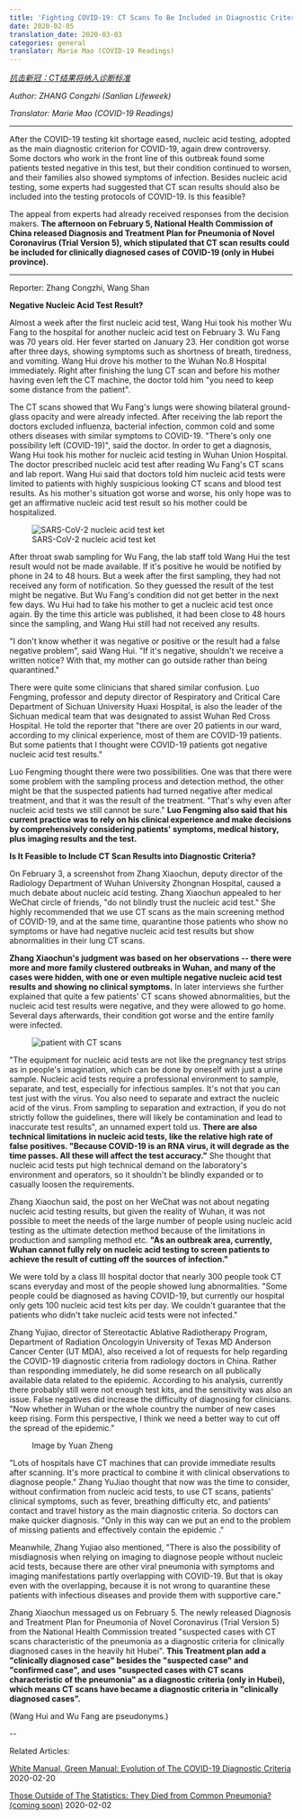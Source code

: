 ```yaml
---
title: 'Fighting COVID-19: CT Scans To Be Included in Diagnostic Criteria'
date: 2020-02-05
translation_date: 2020-03-03
categories: general
translator: Marie Mao (COVID-19 Readings)
---
```


*[抗击新冠：CT结果将纳入诊断标准](https://mp.weixin.qq.com/s/nmt0q-JPdKX8HHiU4Liw5A)*

*Author: ZHANG Congzhi (Sanlian Lifeweek)*

*Translator: Marie Mao (COVID-19 Readings)*

---

After the COVID-19 testing kit shortage eased, nucleic acid testing, adopted as the main diagnostic criterion for COVID-19, again drew controversy. Some doctors who work in the front line of this outbreak found some patients tested negative in this test, but their condition continued to worsen, and their families also showed symptoms of infection. Besides nucleic acid testing, some experts had suggested that CT scan results should also be included into the testing protocols of COVID-19. Is this feasible?

The appeal from experts had already received responses from the decision makers. **The afternoon on February 5, National Health Commission of China released Diagnosis and Treatment Plan for Pneumonia of Novel Coronavirus (Trial Version 5), which stipulated that CT scan results could be included for clinically diagnosed cases of COVID-19 (only in Hubei province).**

---

Reporter: Zhang Congzhi, Wang Shan

**Negative Nucleic Acid Test Result?**

Almost a week after the first nucleic acid test, Wang Hui took his mother Wu Fang to the hospital for another nucleic acid test on February 3. Wu Fang was 70 years old. Her fever started on January 23. Her condition got worse after three days, showing symptoms such as shortness of breath, tiredness, and vomiting. Wang Hui drove his mother to the Wuhan No.8 Hospital immediately. Right after finishing the lung CT scan and before his mother having even left the CT machine, the doctor told him "you need to keep some distance from the patient".

The CT scans showed that Wu Fang's lungs were showing bilateral ground-glass opacity and were already infected. After receiving the lab report the doctors excluded influenza, bacterial infection, common cold and some others diseases with similar symptoms to COVID-19. "There's only one possibility left (COVID-19)", said the doctor. In order to get a diagnosis, Wang Hui took his mother for nucleic acid testing in Wuhan Union Hospital. The doctor prescribed nucleic acid test after reading Wu Fang's CT scans and lab report. Wang Hui said that doctors told him nucleic acid tests were limited to patients with highly suspicious looking CT scans and blood test results. As his mother's situation got worse and worse, his only hope was to get an affirmative nucleic acid test result so his mother could be hospitalized.

<figure>
 <img src="/assets/media/2020-02-05/ct-scans-01.webp" alt="SARS-CoV-2 nucleic acid test ket"/>
 <figcaption>SARS-CoV-2 nucleic acid test ket</figcaption>
</figure>

After throat swab sampling for Wu Fang, the lab staff told Wang Hui the test result would not be made available. If it's positive he would be notified by phone in 24 to 48 hours. But a week after the first sampling, they had not received any form of notification. So they guessed the result of the test might be negative. But Wu Fang's condition did not get better in the next few days. Wu Hui had to take his mother to get a nucleic acid test once again. By the time this article was published, it had been close to 48 hours since the sampling, and Wang Hui still had not received any results.

"I don't know whether it was negative or positive or the result had a false negative problem", said Wang Hui. "If it's negative, shouldn't we receive a written notice? With that, my mother can go outside rather than being quarantined."

There were quite some clinicians that shared similar confusion. Luo Fengming, professor and deputy director of Respiratory and Critical Care Department of Sichuan University Huaxi Hospital, is also the leader of the Sichuan medical team that was designated to assist Wuhan Red Cross Hospital. He told the reporter that "there are over 20 patients in our ward, according to my clinical experience, most of them are COVID-19 patients. But some patients that I thought were COVID-19 patients got negative nucleic acid test results."

Luo Fengming thought there were two possibilities. One was that there were some problem with the sampling process and detection method, the other might be that the suspected patients had turned negative after medical treatment, and that it was the result of the treatment. "That's why even after nucleic acid tests we still cannot be sure." **Luo Fengming also said that his current practice was to rely on his clinical experience and make decisions by comprehensively considering patients' symptoms, medical history, plus imaging results and the test.**

**Is It Feasible to Include CT Scan Results into Diagnostic Criteria?** 

On February 3, a screenshot from Zhang Xiaochun, deputy director of the Radiology Department of Wuhan University Zhongnan Hospital, caused a much debate about nucleic acid testing. Zhang Xiaochun appealed to her WeChat circle of friends, "do not blindly trust the nucleic acid test." She highly recommended that we use CT scans as the main screening method of COVID-19, and at the same time, quarantine those patients who show no symptoms or have had negative nucleic acid test results but show abnormalities in their lung CT scans. 

**Zhang Xiaochun's judgment was based on her observations -- there were more and more family clustered outbreaks in Wuhan, and many of the cases were hidden, with one or even multiple negative nucleic acid test results and showing no clinical symptoms.** In later interviews she further explained that quite a few patients' CT scans showed abnormalities, but the nucleic acid test results were negative, and they were allowed to go home. Several days afterwards, their condition got worse and the entire family were infected.

<figure>
 <img src="/assets/media/2020-02-05/ct-scans-02.webp" alt="patient with CT scans"/>
</figure>


"The equipment for nucleic acid tests are not like the pregnancy test strips as in people's imagination, which can be done by oneself with just a urine sample. Nucleic acid tests require a professional environment to sample, separate, and test, especially for infectious samples. It's not that you can test just with the virus. You also need to separate and extract the nucleic acid of the virus. From sampling to separation and extraction, if you do not strictly follow the guidelines, there will likely be contamination and lead to inaccurate test results", an unnamed expert told us. **There are also technical limitations in nucleic acid tests, like the relative high rate of false positives. "Because COVID-19 is an RNA virus, it will degrade as the time passes. All these will affect the test accuracy."** She thought that nucleic acid tests put high technical demand on the laboratory's environment and operators, so it shouldn't be blindly expanded or to casually loosen the requirements.

Zhang Xiaochun said, the post on her WeChat was not about negating nucleic acid testing results, but given the reality of Wuhan, it was not possible to meet the needs of the large number of people using nucleic acid testing as the ultimate detection method because of the limitations in production and sampling method etc. **"As an outbreak area, currently, Wuhan cannot fully rely on nucleic acid testing to screen patients to achieve the result of cutting off the sources of infection."**

We were told by a class III hospital doctor that nearly 300 people took CT scans everyday and most of the people showed lung abnormalities. "Some people could be diagnosed as having COVID-19, but currently our hospital only gets 100 nucleic acid test kits per day. We couldn't guarantee that the patients who didn't take nucleic acid tests were not infected."

Zhang Yujiao, director of Stereotactic Ablative Radiotherapy Program, Department of Radiation Oncologyin University of Texas MD Anderson Cancer Center (UT MDA), also received a lot of requests for help regarding the COVID-19 diagnostic criteria from radiology doctors in China. Rather than responding immediately, he did some research on all publically available data related to the epidemic. According to his analysis, currently there probably still were not enough test kits, and the sensitivity was also an issue. False negatives did increase the difficulty of diagnosing for clinicians. "Now whether in Wuhan or the whole country the number of new cases keep rising. Form this perspective, I think we need a better way to cut off the spread of the epidemic."

<figure>
 <img src="/assets/media/2020-02-05/ct-scans-03.jpeg" alt=""/>
 <figcaption>Image by Yuan Zheng</figcaption>
</figure>

"Lots of hospitals have CT machines that can provide immediate results after scanning. It's more practical to combine it with clinical observations to diagnose people." Zhang YuJiao thought that now was the time to consider, without confirmation from nucleic acid tests, to use CT scans, patients' clinical symptoms, such as fever, breathing difficulty etc, and patients' contact and travel history as the main diagnostic criteria. So doctors can make quicker diagnosis. "Only in this way can we put an end to the problem of missing patients and effectively contain the epidemic ."

Meanwhile, Zhang Yujiao also mentioned, "There is also the possibility of misdiagnosis when relying on imaging to diagnose people without nucleic acid tests, because there are other viral pneumonia with symptoms and imaging manifestations partly overlapping with COVID-19. But that is okay even with the overlapping, because it is not wrong to quarantine these patients with infectious diseases and provide them with supportive care."

Zhang Xiaochun messaged us on February 5. The newly released Diagnosis and Treatment Plan for Pneumonia of Novel Coronavirus (Trial Version 5) from the National Health Commission treated "suspected cases with CT scans characteristic of the pneumonia as a diagnostic criteria for clinically diagnosed cases in the heavily hit Hubei". **This Treatment plan add a "clinically diagnosed case" besides the "suspected case" and "confirmed case", and uses "suspected cases with CT scans characteristic of the pneumonia" as a diagnostic criteria (only in Hubei), which means CT scans have became a diagnostic criteria in "clinically diagnosed cases".**

(Wang Hui and Wu Fang are pseudonyms.)

--

Related Articles:

[White Manual, Green Manual: Evolution of The COVID-19 Diagnostic Criteria](/articles/2020/02/20/White-Manual-Green-Manual) 2020-02-20

[Those Outside of The Statistics: They Died from Common Pneumonia? (coming soon)](/articles/2020/02/02/Those-Outside-Of-The-Statistics) 2020-02-02

